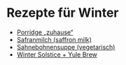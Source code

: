 Rezepte für Winter
=====================

* [Porridge „zuhause“](Porridge.txt)
* [Safranmilch (saffron milk)](Safranmilch.txt)
* [Sahnebohnensuppe (vegetarisch)](Sahnebohnensuppe.txt)
* [Winter Solstice + Yule Brew](Solstice+Yule_Brew.txt)
